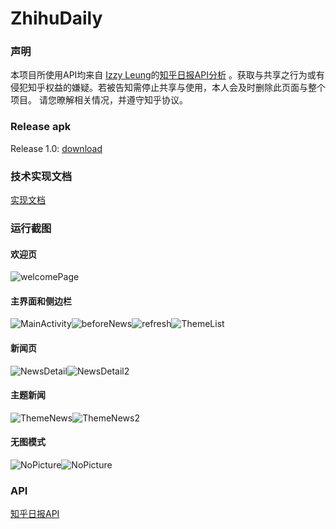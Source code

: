 # ZhihuDaily

### 声明
本项目所使用API均来自 [Izzy Leung](https://github.com/izzyleung)的[知乎日报API分析](https://github.com/izzyleung/ZhihuDailyPurify/wiki/知乎日报-API-分析) 。获取与共享之行为或有侵犯知乎权益的嫌疑。若被告知需停止共享与使用，本人会及时删除此页面与整个项目。 请您暸解相关情况，并遵守知乎协议。

### Release apk
Release 1.0: [download](https://github.com/MoRunChang2015/Zhihu-Daily/blob/master/apk/app-release.apk)

### 技术实现文档
[实现文档](https://github.com/MoRunChang2015/Zhihu-Daily/blob/master/doc/implementation.md)


### 运行截图

#### 欢迎页

![welcomePage](https://github.com/MoRunChang2015/Zhihu-Daily/blob/master/doc/images/welcomePage.png)

#### 主界面和侧边栏

![MainActivity](https://github.com/MoRunChang2015/Zhihu-Daily/blob/master/doc/images/MainActivity.png)![beforeNews](https://github.com/MoRunChang2015/Zhihu-Daily/blob/master/doc/images/BeforeNews.png)![refresh](https://github.com/MoRunChang2015/Zhihu-Daily/blob/master/doc/images/refresh.png)![ThemeList](https://github.com/MoRunChang2015/Zhihu-Daily/blob/master/doc/images/ThemeList.png)


#### 新闻页

![NewsDetail](https://github.com/MoRunChang2015/Zhihu-Daily/blob/master/doc/images/NewsDetail.png)![NewsDetail2](https://github.com/MoRunChang2015/Zhihu-Daily/blob/master/doc/images/NewsDetail2.png)


#### 主题新闻


![ThemeNews](https://github.com/MoRunChang2015/Zhihu-Daily/blob/master/doc/images/ThemeNews.png)![ThemeNews2](https://github.com/MoRunChang2015/Zhihu-Daily/blob/master/doc/images/ThemeNews2.png)


#### 无图模式
![NoPicture](https://github.com/MoRunChang2015/Zhihu-Daily/blob/master/doc/images/NoPictureMode.png)![NoPicture](https://github.com/MoRunChang2015/Zhihu-Daily/blob/master/doc/images/NoPictureMode2.png)



### API
[知乎日报API](https://github.com/MoRunChang2015/Zhihu-Daily/blob/master/ZhihuDaily-api.md)
